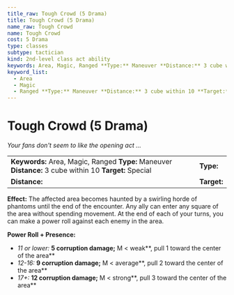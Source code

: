 ```yaml
---
title_raw: Tough Crowd (5 Drama)
title: Tough Crowd (5 Drama)
name_raw: Tough Crowd
name: Tough Crowd
cost: 5 Drama
type: classes
subtype: tactician
kind: 2nd-level class act ability
keywords: Area, Magic, Ranged **Type:** Maneuver **Distance:** 3 cube within 10 **Target:** Special
keyword_list:
  - Area
  - Magic
  - Ranged **Type:** Maneuver **Distance:** 3 cube within 10 **Target:** Special
---
```


# Tough Crowd (5 Drama)

*Your fans don't seem to like the opening act ...*

|                                                                                                         |             |
| :------------------------------------------------------------------------------------------------------ | :---------- |
| **Keywords:** Area, Magic, Ranged **Type:** Maneuver **Distance:** 3 cube within 10 **Target:** Special | **Type:**   |
| **Distance:**                                                                                           | **Target:** |

**Effect:** The affected area becomes haunted by a swirling horde of phantoms until the end of the encounter. Any ally can enter any square of the area without spending movement. At the end of each of your turns, you can make a power roll against each enemy in the area.

**Power Roll + Presence:**

- *11 or lower:* **5 corruption damage;** M \< weak\*\*, pull 1 toward the center of the area\*\*
- *12-16:* **9 corruption damage;** M \< average\*\*, pull 2 toward the center of the area\*\*
- *17+:* **12 corruption damage;** M \< strong\*\*, pull 3 toward the center of the area\*\*
